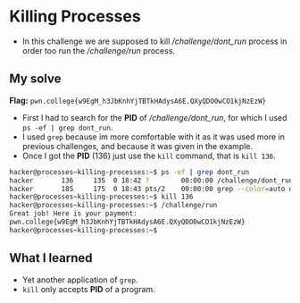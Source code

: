 # Killing Processes
- In this challenge we are supposed to kill */challenge/dont_run* process in order too run the */challenge/run* process.

## My solve
**Flag:** `pwn.college{w9EgM_h3JbKnhYjTBTkHAdysA6E.QXyQDO0wCO1kjNzEzW}`

- First I had to search for the **PID** of */challenge/dont_run*, for which I used `ps -ef | grep dont_run`.
- I used `grep` because im more comfortable with it as it was used more in previous challenges, and because it was given in the example.
- Once I got the **PID** (136) just use the `kill` command, that is `kill 136`.

```bash
hacker@processes~killing-processes:~$ ps -ef | grep dont_run
hacker       136     135  0 18:42 ?        00:00:00 /challenge/dont_run
hacker       185     175  0 18:43 pts/2    00:00:00 grep --color=auto dont_run
hacker@processes~killing-processes:~$ kill 136
hacker@processes~killing-processes:~$ /challenge/run
Great job! Here is your payment:
pwn.college{w9EgM_h3JbKnhYjTBTkHAdysA6E.QXyQDO0wCO1kjNzEzW}
hacker@processes~killing-processes:~$
```

## What I learned 
- Yet another application of `grep`.
- `kill` only accepts **PID** of a program.
